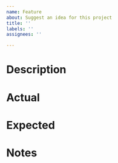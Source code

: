 ```yaml
---
name: Feature
about: Suggest an idea for this project
title: ''
labels: ''
assignees: ''

---
```


# Description


# Actual


# Expected


# Notes

